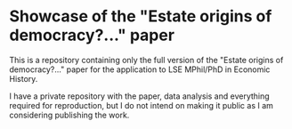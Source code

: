# Showcase of the "Estate origins of democracy?..." paper

This is a repository containing only the full version of the "Estate origins of democracy?..." paper for the application to LSE MPhil/PhD in Economic History.

I have a private repository with the paper, data analysis and everything required for reproduction, but I do not intend on making it public as I am considering publishing the work.
